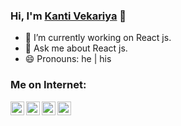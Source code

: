 ### Hi, I'm [Kanti Vekariya]() 👋

- 🔭 I’m currently working on React js.
- 💬 Ask me about React js.
- 😄 Pronouns: he | his

### Me on Internet:

[<img align="left" alt="kantivekariya | Stackoverflow" width="22px" src="https://cdn.jsdelivr.net/npm/simple-icons@v3/icons/stackoverflow.svg" />][stackoverflow]
[<img align="left" alt="kantivekariya | Twitter" width="22px" src="https://cdn.jsdelivr.net/npm/simple-icons@v3/icons/twitter.svg" />][twitter]
[<img align="left" alt="kantivekariya | LinkedIn" width="22px" src="https://cdn.jsdelivr.net/npm/simple-icons@v3/icons/linkedin.svg" />][linkedin]
[<img align="left" alt="kantivekariya | Instagram" width="22px" src="https://cdn.jsdelivr.net/npm/simple-icons@v3/icons/instagram.svg" />][instagram]

<br />
<br />

[stackoverflow]: https://stackoverflow.com/users/14497778/kanti-vekariya
[twitter]: https://twitter.com/vekariya_kanti
[instagram]: https://www.instagram.com/kantiii_patelll/
[linkedin]: https://in.linkedin.com/in/kanti-vekariya-576740155/
